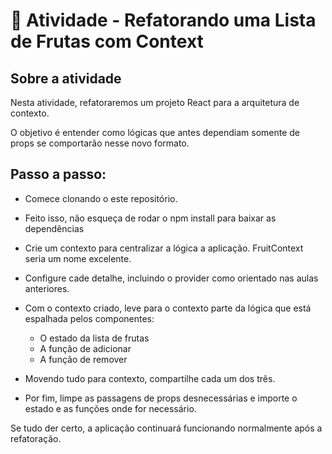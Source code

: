 # 💪 Atividade - Refatorando uma Lista de Frutas com Context

## Sobre a atividade

Nesta atividade, refatoraremos um projeto React para a arquitetura de contexto.

O objetivo é entender como lógicas que antes dependiam somente de props se comportarão nesse novo formato.

## Passo a passo:

-    Comece clonando o este repositório.

-    Feito isso, não esqueça de rodar o npm install para baixar as dependências

-    Crie um contexto para centralizar a lógica a aplicação. FruitContext seria um nome excelente.

-    Configure cade detalhe, incluindo o provider como orientado nas aulas anteriores.

-    Com o contexto criado, leve para o contexto parte da lógica que está espalhada pelos componentes:

     -    O estado da lista de frutas
     -    A função de adicionar
     -    A função de remover

-    Movendo tudo para contexto, compartilhe cada um dos três.

-    Por fim, limpe as passagens de props desnecessárias e importe o estado e as funções onde for necessário.

Se tudo der certo, a aplicação continuará funcionando normalmente após a refatoração.
